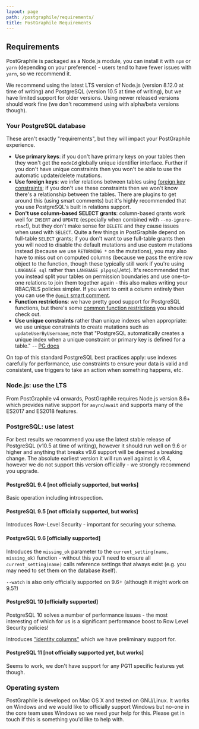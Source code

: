 ```yaml
---
layout: page
path: /postgraphile/requirements/
title: PostGraphile Requirements
---
```


## Requirements

PostGraphile is packaged as a Node.js module, you can install it with `npm` or
`yarn` (depending on your preference) - users tend to have fewer issues with
`yarn`, so we recommend it.

We recommend using the latest LTS version of Node.js (version 8.12.0 at time of
writing) and PostgreSQL (version 10.5 at time of writing), but we have limited
support for older versions. Using newer released versions should work fine (we
don't recommend using with alpha/beta versions though).

### Your PostgreSQL database

These aren't exactly "requirements", but they will impact your PostGraphile
experience.

* **Use primary keys**: if you don't have primary keys on your tables then they
  won't get the `nodeId` globally unique identifier interface. Further if you
  don't have unique constraints then you won't be able to use the automatic
  update/delete mutations.
* **Use foreign keys**: we infer relations between tables using
  [foreign key constraints](https://www.postgresql.org/docs/10/static/ddl-constraints.html#DDL-CONSTRAINTS-FK);
  if you don't use these constraints then we won't know there's a relationship
  between the tables. There are plugins to get around this (using smart
  comments) but it's highly recommended that you use PostgreSQL's built in
  relations support.
* **Don't use column-based SELECT grants**: column-based grants work well for
  `INSERT` and `UPDATE` (especially when combined with `--no-ignore-rbac`!),
  but they don't make sense for `DELETE` and they cause issues when used with
  `SELECT`. Quite a few things in PostGraphile depend on full-table `SELECT`
  grants; if you don't want to use full-table grants then you will need to
  disable the default mutations and use custom mutations instead (because we
  use `RETURNING *` on the mutations), you may also have to miss out on
  computed columns (because we pass the entire row object to the function,
  though these typically still work if you're using `LANGUAGE sql` rather than
  `LANGUAGE plpgsql`/etc). It's recommended that you instead split your tables
  on permission boundaries and use one-to-one relations to join them together
  again - this also makes writing your RBAC/RLS policies simpler. If you want
  to omit a column entirely then you can use the
  [`@omit` smart comment](/postgraphile/smart-comments/#omitting).
* **Function restrictions**: we have pretty good support for PostgreSQL
  functions, but there's some
  [common function restrictions](/postgraphile/function-restrictions/)
  you should check out.
* **Use unique constraints** rather than unique indexes when appropriate: we
  use unique constraints to create mutations such as `updateUserByUsername`; note
  that "PostgreSQL automatically creates a unique index when a unique
  constraint or primary key is defined for a table." -- [PG
  docs](https://www.postgresql.org/docs/10/static/indexes-unique.html)

On top of this standard PostgreSQL best practices apply: use indexes carefully
for performance, use constraints to ensure your data is valid and consistent,
use triggers to take an action when something happens, etc.

### Node.js: use the LTS

From PostGraphile v4 onwards, PostGraphile requires Node.js version 8.6+ which provides
native support for `async`/`await` and supports many of the ES2017 and ES2018
features.

### PostgreSQL: use latest

For best results we recommend you use the latest stable release of PostgreSQL
(v10.5 at time of writing), however it should run well on 9.6 or higher and
anything that breaks v9.6 support will be deemed a breaking change. The
absolute earliest version it will run well against is v9.4, however we do not
support this version officially - we strongly recommend you upgrade.

#### PostgreSQL 9.4 [not officially supported, but works]

Basic operation including introspection.

#### PostgreSQL 9.5 [not officially supported, but works]

Introduces Row-Level Security - important for securing your schema.

#### PostgreSQL 9.6 [officially supported]

Introduces the `missing_ok` parameter to the `current_setting(name, missing_ok)`
function - without this you'll need to ensure all `current_setting(name)` calls
reference settings that always exist (e.g. you may need to set them on the
database itself).

`--watch` is also only officially supported on 9.6+ (although it might work on
9.5?)

#### PostgreSQL 10 [officially supported]

PostgreSQL 10 solves a number of performance issues - the most interesting of
which for us is a significant performance boost to Row Level Security policies!

Introduces ["identity
columns"](https://blog.2ndquadrant.com/postgresql-10-identity-columns/) which
we have preliminary support for.

#### PostgreSQL 11 [not officially supported _yet_, but works]

Seems to work, we don't have support for any PG11 specific features yet though.

### Operating system

PostGraphile is developed on Mac OS X and tested on GNU/Linux. It works on
Windows and we would like to officially support Windows but no-one in the core
team uses Windows so we need your help for this. Please get in touch if this
is something you'd like to help with.
